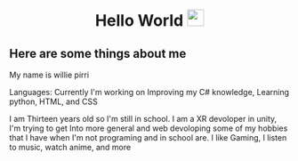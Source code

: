 <!DOCTYPE html>
<html>
<body>
<div id="header" align="center">
<h1>Hello World  <img src="https://media.giphy.com/media/hvRJCLFzcasrR4ia7z/giphy.gif" width="30px"/></h1>
</div>

<h2> Here are some things about me</h2>

<t>My name is willie pirri</t>

<t>Languages:   Currently I'm working on Improving my C# knowledge, Learning python, HTML, and CSS</t>

<t>I am Thirteen years old so I'm still in school. I am a XR devoloper in unity, I'm trying to get Into more general and web devoloping</t>
<t> some of my hobbies that I have when I'm not programing and in school are. I like Gaming, I listen to music, watch anime, and more




</body>
</html>

